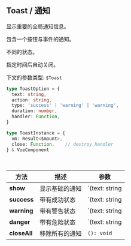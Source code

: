 ## Toast / 通知

显示重要的全局通知信息。

<ex-code name="ex-toast-basic"/></ex-code>

<ex-code name="ex-toast-action"/>

包含一个按钮与事件的通知。

</ex-code>

<ex-code name="ex-toast-status"/>

不同的状态。

</ex-code>

<ex-code name="ex-toast-duration"/>

指定时间后自动关闭。

</ex-code>

<ex-code name="ex-toast-handler"/></ex-code>

<ex-footer edit-link="https://github.com/zeit-ui/vue/edit/master/docs/en-us/components/toast.md">

下文的参数类型: `$Toast`

```ts
type ToastOption = {
  text: string,
  action: string,
  type: 'success' | 'warning' | 'warning',
  duration: number,
  handler: Function,
}

type ToastInstance = {
  vm: Result<$mount>,
  close: Function,    // destroy handler
} & VueComponent
```

<br/>

| 方法 | 描述 | 参数
| ---------- | ---------- | ----
| **show** | 显示基础的通知 | `(text: string | ToastOption): ToastInstance`
| **success** | 带有成功状态 | `(text: string | ToastOption): ToastInstance`
| **warning** | 带有警告状态 | `(text: string | ToastOption): ToastInstance`
| **danger** | 带有危险状态 | `(text: string | ToastOption): ToastInstance`
| **closeAll** | 移除所有的通知 | `(): void`

</ex-footer>
